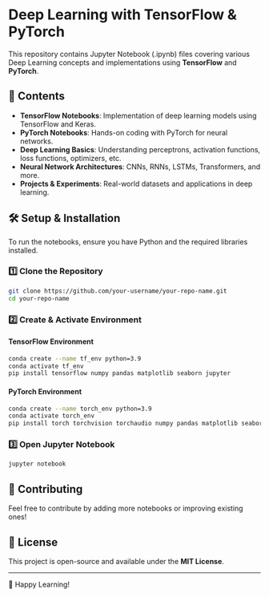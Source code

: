 # Deep Learning with TensorFlow & PyTorch

This repository contains Jupyter Notebook (.ipynb) files covering various Deep Learning concepts and implementations using **TensorFlow** and **PyTorch**.

## 📌 Contents
- **TensorFlow Notebooks**: Implementation of deep learning models using TensorFlow and Keras.
- **PyTorch Notebooks**: Hands-on coding with PyTorch for neural networks.
- **Deep Learning Basics**: Understanding perceptrons, activation functions, loss functions, optimizers, etc.
- **Neural Network Architectures**: CNNs, RNNs, LSTMs, Transformers, and more.
- **Projects & Experiments**: Real-world datasets and applications in deep learning.

## 🛠️ Setup & Installation
To run the notebooks, ensure you have Python and the required libraries installed.

### **1️⃣ Clone the Repository**
```sh
git clone https://github.com/your-username/your-repo-name.git
cd your-repo-name
```

### **2️⃣ Create & Activate Environment**
#### TensorFlow Environment
```sh
conda create --name tf_env python=3.9
conda activate tf_env
pip install tensorflow numpy pandas matplotlib seaborn jupyter
```
#### PyTorch Environment
```sh
conda create --name torch_env python=3.9
conda activate torch_env
pip install torch torchvision torchaudio numpy pandas matplotlib seaborn jupyter
```

### **3️⃣ Open Jupyter Notebook**
```sh
jupyter notebook
```

## 📢 Contributing
Feel free to contribute by adding more notebooks or improving existing ones!

## 📜 License
This project is open-source and available under the **MIT License**.

---
🚀 Happy Learning!


